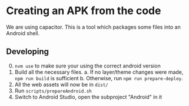 # Creating an APK from the code

We are using capacitor. This is a tool which packages some files into an Android shell.

## Developing

0. `nvm use` to make sure your using the correct android version
1. Build all the necessary files.
   a. If no layer/theme changes were made, `npm run build` is sufficient
   b. Otherwise, run `npm run prepare-deploy`.
2. All the web assets will now be in `dist/`
3. Run `scripts/prepareAndroid.sh`
4. Switch to Android Studio, open the subproject "Android" in it
